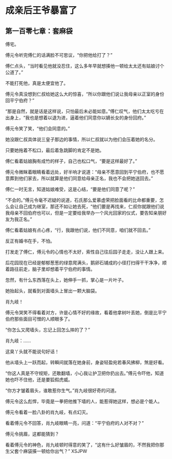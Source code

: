 # 成亲后王爷暴富了 
 ## 第一百零七章：套麻袋
  傅宅。  
  
 傅元令听完傅仁的话满脸不可思议，“你把他给打了？”  
  
 傅仁点头，“当时看见他就没忍住，这么多年早就想揍他一顿给太太还有姑娘讨个公道了。”  
  
 不能打死他，真是太便宜他了。  
  
 傅元令真没想到仁叔给她这么大的惊喜，“所以你跟他们说让我母亲以正室的身份回平宁伯府？”  
  
 “那是自然，就是话是这样说，只怕最后未必能如意。”傅仁叹气，他们太太吃亏在出身上，“我也是想着以退为进，逼着他们同意你以嫡长女的身份回府。”  
  
 傅元令笑了笑，“他们会同意的。”  
  
 她没跟仁叔具体说三皇子那边的事情，所以仁叔就以为他们会压着她的名分。  
  
 只要她拖着不松口，最后着急跳脚的肯定不是她。  
  
 傅仁看着姑娘胸有成竹的样子，自己也松口气，“要是这样最好了。”  
  
 傅元令微眯着眼睛看着远处，好半响才说道：“母亲不愿意回到平宁伯府，也不愿意葬到他们家去，所以就算是他们同意给母亲正名，我也不会把她送回去。”  
  
 傅仁一时无言，知道姑娘难受，这是心结，“要是他们同意了呢？”  
  
 “不会的。”傅元令毫不迟疑的说道，石氏那么爱慕虚荣把脸面看的比命都重要，怎么会让自己成为继室，那还不如让她去死，“他们要是再找来，仁叔你就跟他们说我母亲不回伯府也可以，但是一定要给我举办一个风光回家的仪式，要告知亲朋好友为我正名。”  
  
 傅仁看着姑娘有点心疼，“行，我跟他们说，他们不同意，咱们就不回去。”  
  
 反正有婚书在手，不怕。  
  
 打发走了傅仁，傅元令的心情也不太好，索性自己往后园子走走，没让人跟上来。  
  
 后花园现在已经是郁郁葱葱的绿意爬满头，鹅卵石铺成的小径打扫得干干净净，顺着路往前走，脑子里却想着平宁伯府的事情。  
  
 忽然，有什么东西落在头上，她伸手一抓，掌心是一片叶子。  
  
 她抬起头，就看到对面墙头上冒出一颗大脑袋。  
  
 肖九岐！  
  
 傅元令哭笑不得看着对方，许是心情不好的缘故，看着他拿树叶丢她，倒是比平宁伯府那些面目可憎的人顺眼多了。  
  
 “你怎么又爬墙头，忘记上回怎么摔的了？”  
  
 肖九岐：……  
  
 这臭丫头就不能说句好话！  
  
 他从墙头上一跃而起，转瞬间就落在她身前，身姿轻盈宛若春风拂柳，煞是好看。  
  
 “你这人真是不守规矩，还敢翻墙，小心我让护卫把你扔出去。”傅元令吓他，知道她也吓不住他，还是要狐假虎威。  
  
 “你方才皱着眉头，谁敢惹你生气。”肖九岐很好奇的问道。  
  
 傅元令这么彪悍，毕竟是一拳把他推下墙的人，能惹得她这样，想必是个能人。  
  
 傅元令看着一脸八卦的肖九岐，有点幻灭。  
  
 看着傅元令不回答，肖九岐眼睛一亮，问道：“平宁伯府的人对不对？”  
  
 傅元令挑眉，这都能猜到？  
  
 看着傅元令的神色，肖九岐顿时得意的笑了，“这有什么好皱眉的，不然我把你那生父套个麻袋揍一顿给你出气？” 
XSJPW